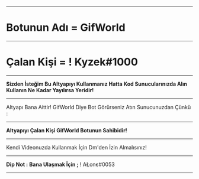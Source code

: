 --------------------------------------

# Botunun Adı = GifWorld 

--------------------------------------

# Çalan Kişi = ! Kyzek#1000

--------------------------------------

**Sizden İsteğim Bu Altyapıyı Kullanmanız Hatta Kod Sunucularınızda Alın Kullanın Ne Kadar Yayılırsa Yeridir!**

--------------------------------------

Altyapı Bana Aittir! GifWorld Diye Bot Görürseniz Atın Sunucunuzdan Çünkü :

--------------------------------------

**Altyapıyı Çalan Kişi GifWorld Botunun Sahibidir!**

--------------------------------------

Kendi Videonuzda Kullanmak İçin Dm'den İzin Almalısınız!

--------------------------------------

**Dip Not :** **Bana Ulaşmak İçin ;** ! AŁonє#0053

--------------------------------------